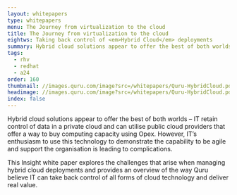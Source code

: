 ```yaml
---
layout: whitepapers
type: whitepapers
menu: The Journey from virtualization to the cloud
title: The Journey from virtualization to the cloud
eightws: Taking back control of <em>Hybrid Cloud</em> deployments
summary: Hybrid cloud solutions appear to offer the best of both worlds – IT retain control of data in a private cloud and can utilise public cloud providers that offer a way to buy computing capacity using Opex. 
tags:
  - rhv
  - redhat
  - a24
order: 160
thumbnail: //images.quru.com/image?src=/whitepapers/Quru-HybridCloud.pdf&bottom=0.49063&left=0.6696&top=0.31563
headimage: //images.quru.com/image?src=/whitepapers/Quru-HybridCloud.pdf&format=jpg
index: false
---
```


Hybrid cloud solutions appear to offer the best of both worlds – IT retain control of data in a private cloud and can utilise public cloud providers that offer a way to buy computing capacity using Opex. However, IT’s enthusiasm to use this technology to demonstrate the capability to be agile and support the organisation is leading to complications.

This Insight white paper explores the challenges that arise when managing hybrid cloud deployments and provides an overview of the way Quru believe IT can take back control of all forms of cloud technology and deliver real value.

